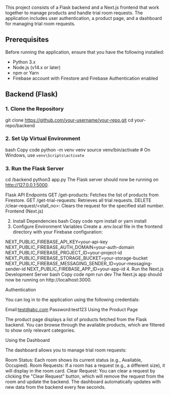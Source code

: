 This project consists of a Flask backend and a Next.js frontend that work together to manage products and handle trial room requests. The application includes user authentication, a product page, and a dashboard for managing trial room requests.

## Prerequisites

Before running the application, ensure that you have the following installed:

- Python 3.x
- Node.js (v14.x or later)
- npm or Yarn
- Firebase account with Firestore and Firebase Authentication enabled

## Backend (Flask)
### 1. Clone the Repository
git clone https://github.com/your-username/your-repo.git
cd your-repo/backend
### 2. Set Up Virtual Environment
bash
Copy code
python -m venv venv
source venv/bin/activate  # On Windows, use `venv\Scripts\activate`
### 3. Run the Flask Server

cd /backend
python3 app.py
The Flask server should now be running on http://127.0.0.1:5000.



Flask API Endpoints
GET /get-products: Fetches the list of products from Firestore.
GET /get-trial-requests: Retrieves all trial requests.
DELETE /clear-request/<stall_no>: Clears the request for the specified stall number.
Frontend (Next.js)



2. Install Dependencies
bash
Copy code
npm install or yarn install
3. Configure Environment Variables
Create a .env.local file in the frontend directory with your Firebase configuration:

NEXT_PUBLIC_FIREBASE_API_KEY=your-api-key
NEXT_PUBLIC_FIREBASE_AUTH_DOMAIN=your-auth-domain
NEXT_PUBLIC_FIREBASE_PROJECT_ID=your-project-id
NEXT_PUBLIC_FIREBASE_STORAGE_BUCKET=your-storage-bucket
NEXT_PUBLIC_FIREBASE_MESSAGING_SENDER_ID=your-messaging-sender-id
NEXT_PUBLIC_FIREBASE_APP_ID=your-app-id
4. Run the Next.js Development Server
bash
Copy code
npm run dev
The Next.js app should now be running on http://localhost:3000.

Authentication

You can log in to the application using the following credentials:

Email:test@abc.com
Password:test123
Using the Product Page

The product page displays a list of products fetched from the Flask backend. You can browse through the available products, which are filtered to show only relevant categories.

Using the Dashboard

The dashboard allows you to manage trial room requests:

Room Status: Each room shows its current status (e.g., Available, Occupied).
Room Requests: If a room has a request (e.g., a different size), it will display in the room card.
Clear Request: You can clear a request by clicking the "Clear Request" button, which will remove the request from the room and update the backend.
The dashboard automatically updates with new data from the backend every few seconds.